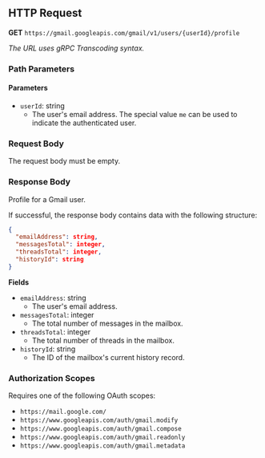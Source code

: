 ## HTTP Request

**GET** `https://gmail.googleapis.com/gmail/v1/users/{userId}/profile`

*The URL uses gRPC Transcoding syntax.*

### Path Parameters

#### Parameters

- `userId`: string
  - The user's email address. The special value `me` can be used to indicate the authenticated user.

### Request Body

The request body must be empty.

### Response Body

Profile for a Gmail user.

If successful, the response body contains data with the following structure:

```json
{
  "emailAddress": string,
  "messagesTotal": integer,
  "threadsTotal": integer,
  "historyId": string
}
```

**Fields**

- `emailAddress`: string
  - The user's email address.
- `messagesTotal`: integer
  - The total number of messages in the mailbox.
- `threadsTotal`: integer
  - The total number of threads in the mailbox.
- `historyId`: string
  - The ID of the mailbox's current history record.

### Authorization Scopes

Requires one of the following OAuth scopes:

- `https://mail.google.com/`
- `https://www.googleapis.com/auth/gmail.modify`
- `https://www.googleapis.com/auth/gmail.compose`
- `https://www.googleapis.com/auth/gmail.readonly`
- `https://www.googleapis.com/auth/gmail.metadata`